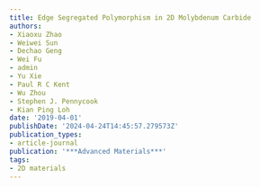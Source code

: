 ```yaml
---
title: Edge Segregated Polymorphism in 2D Molybdenum Carbide
authors:
- Xiaoxu Zhao
- Weiwei Sun
- Dechao Geng
- Wei Fu
- admin
- Yu Xie
- Paul R C Kent
- Wu Zhou
- Stephen J. Pennycook
- Kian Ping Loh
date: '2019-04-01'
publishDate: '2024-04-24T14:45:57.279573Z'
publication_types:
- article-journal
publication: '***Advanced Materials***'
tags:
- 2D materials
---
```

